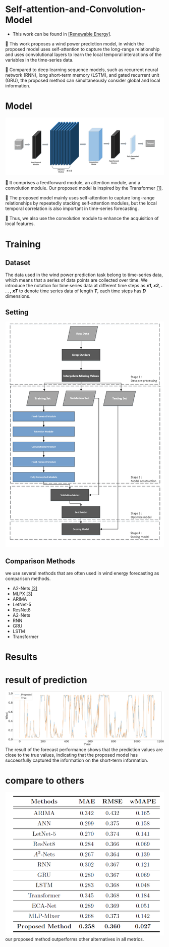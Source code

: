 # Self-attention-and-Convolution-Model
* This work can be found in  [[Renewable Energy]](https://www.sciencedirect.com/science/article/abs/pii/S0960148123013149).

📍 This work proposes a wind power prediction model, in which the proposed model uses self-attention to capture the long-range relationship and uses convolutional layers to learn the local temporal interactions of the variables in the time-series data.

📍 Compared to deep learning sequence models, such as recurrent neural network (RNN), long short-term memory (LSTM), and gated recurrent unit (GRU), the proposed method can simultaneously consider global and local information.


# Model
<img src="pic/model.png">

📍 It comprises a feedforward module, an attention module, and a convolution module. Our proposed model is inspired by the Transformer [[1]](https://arxiv.org/abs/1706.03762).

📍 The proposed model mainly uses self-attention to capture long-range relationships by repeatedly stacking self-attention modules, but the local temporal correlation is also important in time-series forecasting.

📍 Thus, we also use the convolution module to enhance the acquisition of local features.

# Training
## Dataset
The data used in the wind power prediction task belong to time-series data, which means that a series of data points are collected over time. We introduce the notation for time series data at different time steps as ***x1, x2, . . . , xT*** to denote time series data of length ***T***, each time steps has ***D*** dimensions.

## Setting
<img src="pic/flow.png">

## Comparison Methods
we use several methods that are often used in wind energy forecasting as comparison methods.

* A2-Nets [[2]](https://proceedings.neurips.cc/paper_files/paper/2018/file/e165421110ba03099a1c0393373c5b43-Paper.pdf)
* MLPX [[3]](https://arxiv.org/abs/2105.01601)
* ARIMA
* LetNet-5
* ResNet8
* A2-Nets
* RNN
* GRU
* LSTM
* Transformer


# Results
# result of prediction
<img src="pic/6-hour ahead.png">
The result of the forecast performance shows that the prediction values are close to the true values, indicating that the proposed model has successfully captured the information on the short-term information.

# compare to others 
<img src="pic/compare_plot4.png">
our proposed method outperforms other alternatives in all metrics.

